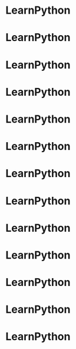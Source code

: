 # LearnPython
# LearnPython
# LearnPython
# LearnPython
# LearnPython
# LearnPython
# LearnPython
# LearnPython
# LearnPython
# LearnPython
# LearnPython
# LearnPython
# LearnPython

